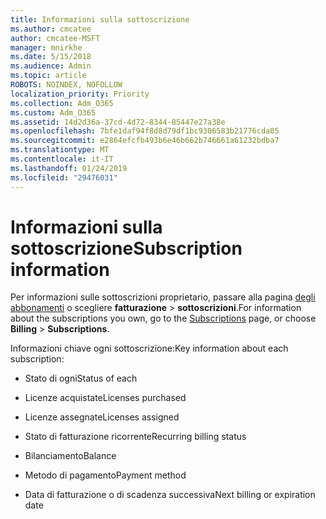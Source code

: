 ```yaml
---
title: Informazioni sulla sottoscrizione
ms.author: cmcatee
author: cmcatee-MSFT
manager: mnirkhe
ms.date: 5/15/2018
ms.audience: Admin
ms.topic: article
ROBOTS: NOINDEX, NOFOLLOW
localization_priority: Priority
ms.collection: Adm_O365
ms.custom: Adm_O365
ms.assetid: 14d2d36a-37cd-4d72-8344-85447e27a38e
ms.openlocfilehash: 7bfe1daf94f8d8d79df1bc9306583b21776cda05
ms.sourcegitcommit: e2864efcfb493b6e46b662b746661a61232bdba7
ms.translationtype: MT
ms.contentlocale: it-IT
ms.lasthandoff: 01/24/2019
ms.locfileid: "29476031"
---
```

# <a name="subscription-information"></a><span data-ttu-id="deb4a-102">Informazioni sulla sottoscrizione</span><span class="sxs-lookup"><span data-stu-id="deb4a-102">Subscription information</span></span>

<span data-ttu-id="deb4a-103">Per informazioni sulle sottoscrizioni proprietario, passare alla pagina [degli abbonamenti](https://go.microsoft.com/fwlink/p/?linkid=842054) o scegliere **fatturazione** \> **sottoscrizioni**.</span><span class="sxs-lookup"><span data-stu-id="deb4a-103">For information about the subscriptions you own, go to the [Subscriptions](https://go.microsoft.com/fwlink/p/?linkid=842054) page, or choose **Billing** \> **Subscriptions**.</span></span>
  
<span data-ttu-id="deb4a-104">Informazioni chiave ogni sottoscrizione:</span><span class="sxs-lookup"><span data-stu-id="deb4a-104">Key information about each subscription:</span></span>
  
- <span data-ttu-id="deb4a-105">Stato di ogni</span><span class="sxs-lookup"><span data-stu-id="deb4a-105">Status of each</span></span>
    
- <span data-ttu-id="deb4a-106">Licenze acquistate</span><span class="sxs-lookup"><span data-stu-id="deb4a-106">Licenses purchased</span></span>
    
- <span data-ttu-id="deb4a-107">Licenze assegnate</span><span class="sxs-lookup"><span data-stu-id="deb4a-107">Licenses assigned</span></span>
    
- <span data-ttu-id="deb4a-108">Stato di fatturazione ricorrente</span><span class="sxs-lookup"><span data-stu-id="deb4a-108">Recurring billing status</span></span>
    
- <span data-ttu-id="deb4a-109">Bilanciamento</span><span class="sxs-lookup"><span data-stu-id="deb4a-109">Balance</span></span>
    
- <span data-ttu-id="deb4a-110">Metodo di pagamento</span><span class="sxs-lookup"><span data-stu-id="deb4a-110">Payment method</span></span>
    
- <span data-ttu-id="deb4a-111">Data di fatturazione o di scadenza successiva</span><span class="sxs-lookup"><span data-stu-id="deb4a-111">Next billing or expiration date</span></span>
    

